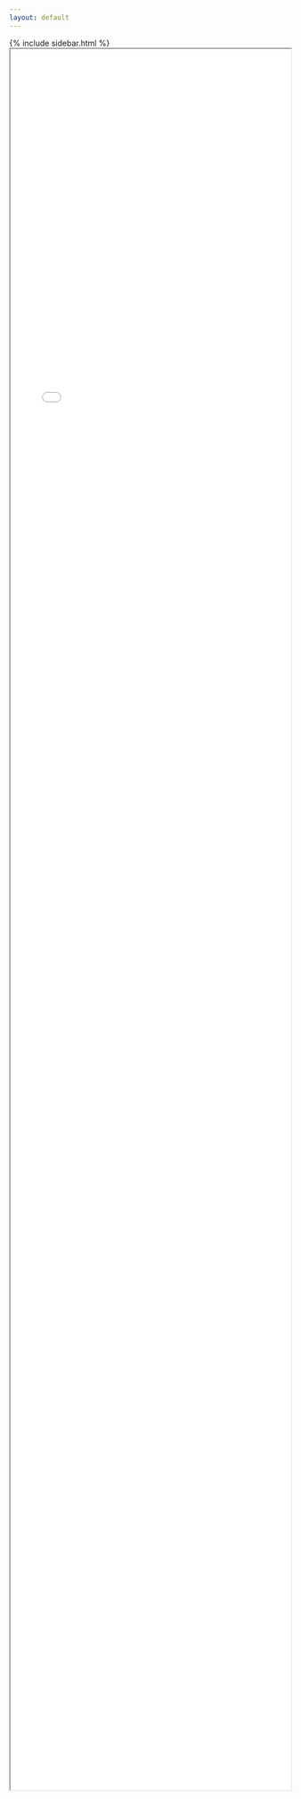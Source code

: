 ```yaml
---
layout: default
---
```


<link rel="stylesheet" href="assets/style.css">

<div class="container">
  {% include sidebar.html %}
  <main class="content">
    <iframe id="pdf-viewer" src="resources/ChatGPT4o.pdf" width="100%" height="80%"></iframe>
  </main>
</div>

<script src="assets/script.js"></script>
